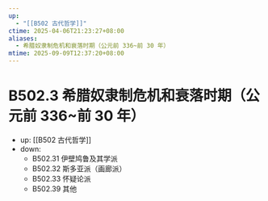 ```yaml
---
up:
  - "[[B502 古代哲学]]"
ctime: 2025-04-06T21:23:27+08:00
aliases:
  - 希腊奴隶制危机和衰落时期（公元前 336~前 30 年）
mtime: 2025-09-09T12:37:20+08:00
---
```


# B502.3 希腊奴隶制危机和衰落时期（公元前 336~前 30 年）

- up: [[B502 古代哲学]]
- down:	
	- B502.31 伊壁鸠鲁及其学派
	- B502.32 斯多亚派（画廊派）
	- B502.33 怀疑论派
	- B502.39 其他
	
